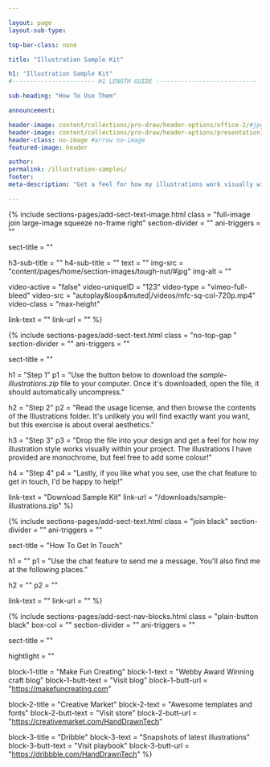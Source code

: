 ```yaml
---

layout: page
layout-sub-type:

top-bar-class: none

title: "Illustration Sample Kit"

h1: "Illustration Sample Kit"
#----------------------- H1 LENGTH GUIDE ----------------------------

sub-heading: "How To Use Them"

announcement:

header-image: content/collections/pro-draw/header-options/office-2/#jpg
header-image: content/collections/pro-draw/header-options/presentation1/#jpg
header-class: no-image #arrow no-image
featured-image: header

author:
permalink: /illustration-samples/
footer:
meta-description: "Get a feel for how my illustrations work visually within your project. Download the sample pack and drop an illustration it into your design. If you like what you see, let's discuss how I can help."

---
```




<!-- SECTION TEXT & IMAGE -->
{% include sections-pages/add-sect-text-image.html
  class = "full-image join large-image squeeze no-frame right"
  section-divider = ""
  ani-triggers = ""

  sect-title = ""

  h3-sub-title = ""
  h4-sub-title = ""
  text = ""
  img-src = "content/pages/home/section-images/tough-nut/#jpg"
  img-alt = ""

  video-active = "false"
  video-uniqueID = "123"
  video-type = "vimeo-full-bleed"
  video-src = "autoplay&loop&muted|/videos/mfc-sq-col-720p.mp4"
  video-class = "max-height"
    
  link-text = ""
  link-url = ""
%}



<!-- SECTION TEXT -->
{% include sections-pages/add-sect-text.html
  class = "no-top-gap "
  section-divider = ""
  ani-triggers = ""

  sect-title = ""
  
  h1 = "Step 1"
  p1 = "Use the button below to download the <em>sample-illustrations.zip</em> file to your computer. Once it's downloaded, open the file, it should automatically uncompress."
  
  h2 = "Step 2"
  p2 = "Read the usage license, and then browse the contents of the Illustrations folder. It's unlikely you will find exactly want you want, but this exercise is about overal aesthetics."

  h3 = "Step 3"
  p3 = "Drop the file into your design and get a feel for how my illustration style works visually within your project. The illustrations I have provided are monochrome, but feel free to add some colour!"
  
  h4 = "Step 4"
  p4 = "Lastly, if you like what you see, use the chat feature to get in touch, I'd be happy to help!"

  link-text = "Download Sample Kit"
  link-url = "/downloads/sample-illustrations.zip"
%}





<!-- SECTION TEXT -->
{% include sections-pages/add-sect-text.html
  class = "join black"
  section-divider = ""
  ani-triggers = ""

  sect-title = "How To Get In Touch"
  
  h1 = ""
  p1 = "Use the chat feature to send me a message. You'll also find me at the following places."
  
  h2 = ""
  p2 = ""
  
  link-text = ""
  link-url = ""
%}


<!-- SECTION NAV BLOCKS -->
{% include sections-pages/add-sect-nav-blocks.html
  class = "plain-button black"
  box-col = ""
  section-divider = ""
  ani-triggers = ""

  sect-title = ""

  hightlight = ""
  
  block-1-title = "Make Fun Creating"
  block-1-text = "Webby Award Winning craft blog"
  block-1-butt-text = "Visit blog"
  block-1-butt-url = "https://makefuncreating.com"

  block-2-title = "Creative Market"
  block-2-text = "Awesome templates and fonts"
  block-2-butt-text = "Visit store"
  block-2-butt-url = "https://creativemarket.com/HandDrawnTech"

  block-3-title = "Dribble"
  block-3-text = "Snapshots of latest illustrations"
  block-3-butt-text = "Visit playbook"
  block-3-butt-url = "https://dribbble.com/HandDrawnTech"
%} 











